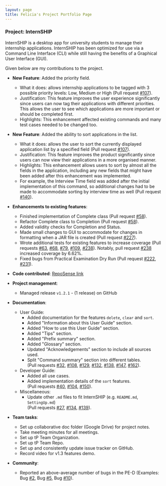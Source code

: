 ```yaml
---
layout: page
title: Felicia's Project Portfolio Page
---
```


### Project: InternSHIP

InternSHIP is a desktop app for university students to manage their internship applications.
InternSHIP has been optimized for use via a Command Line Interface (CLI) while still having the benefits of a Graphical User Interface (GUI).

Given below are my contributions to the project.

* **New Feature**: Added the priority field.
  * What it does: allows internship applications to be tagged with 3 possible priority levels: Low, Medium or High (Pull request [#107](https://github.com/AY2122S1-CS2103T-W17-1/tp/pull/107)).
  * Justification: This feature improves the user experience significantly since users can now tag their applications with different priorities. This allows the user to see which applications are more important or should be completed first.
  * Highlights: This enhancement affected existing commands and many test cases needed to be changed too.

* **New Feature**: Added the ability to sort applications in the list.
    * What it does: allows the user to sort the currently displayed application list by a specified field (Pull request [#107](https://github.com/AY2122S1-CS2103T-W17-1/tp/pull/107)).
    * Justification: This feature improves the product significantly since users can now view their applications in a more organised manner.
    * Highlights: This enhancement allows users to sort by almost all the fields in the application, including any new fields that might have been added after this enhancement was implemented.
    * For example, the Interview Time field was added after the initial implementation of this command, so additional changes had to be made to accommodate sorting by interview time as well (Pull request [#140](https://github.com/AY2122S1-CS2103T-W17-1/tp/pull/140)).

* **Enhancements to existing features**:
  * Finished implementation of Complete class (Pull request [#58](https://github.com/AY2122S1-CS2103T-W17-1/tp/pull/58)).
  * Refactor Complete class to Completion (Pull request [#58](https://github.com/AY2122S1-CS2103T-W17-1/tp/pull/58)).
  * Added validity checks for Completion and Status.
  * Made small changes to GUI to accommodate for changes in formatting when a JAR file is created (Pull request [#227](https://github.com/AY2122S1-CS2103T-W17-1/tp/pull/227)).
  * Wrote additional tests for existing features to increase coverage (Pull requests [#63](https://github.com/AY2122S1-CS2103T-W17-1/tp/pull/63), [#68](https://github.com/AY2122S1-CS2103T-W17-1/tp/pull/68), [#79](https://github.com/AY2122S1-CS2103T-W17-1/tp/pull/79), [#109](https://github.com/AY2122S1-CS2103T-W17-1/tp/pull/109), [#238](https://github.com/AY2122S1-CS2103T-W17-1/tp/pull/238)). Notably, pull request [#238](https://github.com/AY2122S1-CS2103T-W17-1/tp/pull/238) increased coverage by 6.62%.
  * Fixed bugs from Practical Examination Dry Run (Pull request [#222](https://github.com/AY2122S1-CS2103T-W17-1/tp/pull/222), [#231](https://github.com/AY2122S1-CS2103T-W17-1/tp/pull/231)).
    
* **Code contributed**: [RepoSense link](https://nus-cs2103-ay2122s1.github.io/tp-dashboard/?search=feliciaivane&sort=groupTitle&sortWithin=title&since=2021-09-17&timeframe=commit&mergegroup=&groupSelect=groupByRepos&breakdown=false)


* **Project management**:
    * Managed release `v1.2.1` - (1 release) on GitHub

* **Documentation**:
    * User Guide:
        * Added documentation for the features `delete`, `clear` and `sort`.
        * Added "Information about this User Guide" section.
        * Added "How to use this User Guide" section.
        * Added "Tips" section.
        * Added "Prefix summary" section.
        * Added "Glossary" section.
        * Updated "Acknowledgements" section to include all sources used.
        * Split "Command summary" section into different tables.<br>
      (Pull requests [#32](https://github.com/AY2122S1-CS2103T-W17-1/tp/pull/32), [#108](https://github.com/AY2122S1-CS2103T-W17-1/tp/pull/108), [#129](https://github.com/AY2122S1-CS2103T-W17-1/tp/pull/129), [#132](https://github.com/AY2122S1-CS2103T-W17-1/tp/pull/132), [#138](https://github.com/AY2122S1-CS2103T-W17-1/tp/pull/138), [#147](https://github.com/AY2122S1-CS2103T-W17-1/tp/pull/147), [#162](https://github.com/AY2122S1-CS2103T-W17-1/tp/pull/162)).
    * Developer Guide:
        * Added all use cases.
        * Added implementation details of the `sort` features. <br>
        (Pull requests [#40](https://github.com/AY2122S1-CS2103T-W17-1/tp/pull/40), [#104](https://github.com/AY2122S1-CS2103T-W17-1/tp/pull/104), [#150](https://github.com/AY2122S1-CS2103T-W17-1/tp/pull/150)).
    * Miscellaneous:
      * Update other `.md` files to fit InternSHIP (e.g. `README.md`, `SettingUp.md`) <br> 
      (Pull requests [#27](https://github.com/AY2122S1-CS2103T-W17-1/tp/pull/27), [#134](https://github.com/AY2122S1-CS2103T-W17-1/tp/pull/134), [#139](https://github.com/AY2122S1-CS2103T-W17-1/tp/pull/139)).

* **Team tasks**:
  * Set up collaborative doc folder (Google Drive) for project notes.
  * Take meeting minutes for all meetings.
  * Set up tP Team Organization.
  * Set up tP Team Repo.
  * Set up and consistently update issue tracker on GitHub.
  * Record video for v1.3 features demo.

* **Community**:
  * Reported an above-average number of bugs in the PE-D (Examples: Bug [#2](https://github.com/feliciaivane/ped/issues/2), Bug [#5](https://github.com/feliciaivane/ped/issues/5), Bug [#10](https://github.com/feliciaivane/ped/issues/10)).
